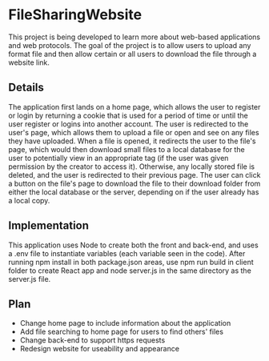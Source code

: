 # FileSharingWebsite
This project is being developed to learn more about web-based applications and web protocols. The goal
of the project is to allow users to upload any format file and then allow certain or all users to
download the file through a website link.
## Details
The application first lands on a home page, which allows the user to register or login by returning
a cookie that is used for a period of time or until the user register or logins into another account.
The user is redirected to the user's page, which allows them to upload a file or open and see on any
files they have uploaded. When a file is opened, it redirects the user to the file's page, which
would then download small files to a local database for the user to potentially view in an appropriate tag (if the user
was given permission by the creator to access it). Otherwise, any locally stored file is deleted,
and the user is redirected to their previous page. The user can click a button on the file's page
to download the file to their download folder from either the local database or the server, depending
on if the user already has a local copy.
## Implementation
This application uses Node to create both the front and back-end, and uses a .env file to instantiate
variables (each variable seen in the code). After running npm install in both package.json areas,
use npm run build in client folder to create React app and node server.js in the same directory
as the server.js file.
## Plan
* Change home page to include information about the application
* Add file searching to home page for users to find others' files
* Change back-end to support https requests
* Redesign website for useability and appearance
